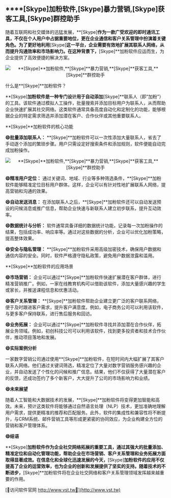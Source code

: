 ## ****[Skype]**加粉软件,**[Skype]**暴力营销,**[Skype]**获客工具,**[Skype]**群控助手**

随着互联网和社交媒体的迅猛发展，**[Skype]**作为一款广受欢迎的即时通讯工具，不仅在个人用户中占据重要地位，更在企业通信和客户关系管理中扮演着关键角色。为了更好地利用**[Skype]**这一平台，企业需要有效地扩展其联系人网络，从而提升沟通效率和市场影响力。在这种背景下，**[Skype]**加粉软件应运而生，为企业提供了高效便捷的解决方案。

 <center><img src="https://vst.tw/MP4/tuiguang/png/5.png" alt="**[Skype]**加粉软件,**[Skype]**暴力营销,**[Skype]**获客工具,**[Skype]**群控助手"></center>

什么是**[Skype]**加粉软件？

**[Skype]**加粉软件是一种专门设计用于自动添加**[Skype]**联系人（即“加粉”）的工具。该软件通过模拟人工操作，批量搜索并添加目标用户为联系人，从而帮助企业快速扩展其社交网络。这类软件通常具备高度自动化和定制化的功能，能够根据企业的特定需求筛选并添加潜在客户、合作伙伴或其他重要联系人。

**[Skype]**加粉软件的核心功能

**😄批量添加联系人：**
**[Skype]**加粉软件可以一次性添加大量联系人，省去了手动逐个添加的繁琐步骤。用户只需设定好搜索条件和添加规则，软件便能自动完成加粉操作。

 <center><img src="https://vst.tw/MP4/tuiguang/png/4.png" alt="**[Skype]**加粉软件,**[Skype]**暴力营销,**[Skype]**获客工具,**[Skype]**群控助手"></center>

**😄精准用户定位：**
通过关键词、地域、行业等多种筛选条件，**[Skype]**加粉软件能够精准定位目标用户群体。这样，企业可以有针对性地扩展联系人网络，提高营销和沟通的效果。

**😄自动发送消息：**
在添加联系人之后，**[Skype]**加粉软件还可以自动发送预设的问候消息或推广信息，帮助企业快速与新联系人建立初步联系，提升互动效率。

**😄数据统计与分析：**
软件通常具备详细的数据统计功能，记录每一次加粉操作的结果，包括成功率、响应率等。通过对这些数据的分析，企业可以优化加粉策略，提高整体效果。

**😄安全与隐私管理：**
**[Skype]**加粉软件采用高级加密技术，确保用户数据和通信内容的安全。同时，软件严格遵守隐私政策，避免用户数据泄露和滥用。

**[Skype]**加粉软件的应用场景

**😄市场营销：**
企业可以通过**[Skype]**加粉软件快速扩展潜在客户群体，进行精准营销推广。例如，一家在线教育机构可以借助该软件，添加大量感兴趣的学生或家长，并推送课程信息和优惠活动。

**😄客户关系管理：**
**[Skype]**加粉软件帮助企业建立更广泛的客户联系网络，便于及时跟进客户需求，提升客户满意度。例如，电子商务公司可以利用该软件，与更多客户保持联系，进行售后服务和回访。

**😄业务拓展：**
企业可以通过**[Skype]**加粉软件寻找并添加潜在合作伙伴，拓展业务领域。例如，初创科技公司可以利用该软件，找到更多投资者和技术合作伙伴，推动项目落地和发展。

**😄实际案例分析**

一家数字营销公司通过使用**[Skype]**加粉软件，在短时间内大幅扩展了其客户联系人网络。他们通过关键词筛选，精准定位了大量对数字营销服务感兴趣的企业，并自动发送了个性化的问候和推广信息。结果，他们不仅获得了大量潜在客户的反馈，还成功签约了多个新客户，大大提升了公司的市场影响力和业绩。

**😄未来展望**

随着人工智能和大数据技术的发展，**[Skype]**加粉软件将变得更加智能和高效。未来，预计这类软件将能够通过自然语言处理（NLP）技术，更加准确地理解用户需求，提供更精准的推荐和匹配服务。此外，软件的集成性和兼容性将不断提升，与CRM系统、邮件营销工具等形成更紧密的协同效应，为企业构建全方位的营销和客户管理体系。

**😄结语**

**[Skype]**加粉软件作为企业社交网络拓展的重要工具，通过其强大的批量添加、精准定位和自动化管理功能，帮助企业在市场营销、客户关系管理和业务拓展方面取得显著成效。在信息化和全球化迅速发展的今天，**[Skype]**加粉软件的应用不仅提高了企业的运营效率，也为企业的创新和发展提供了坚实的支持。随着技术的不断进步，**[Skype]**加粉软件将在企业社交网络和客户关系管理领域发挥越来越重要的作用。


[👻访问软件官网 http://www.vst.tw👻](http://www.vst.tw)
